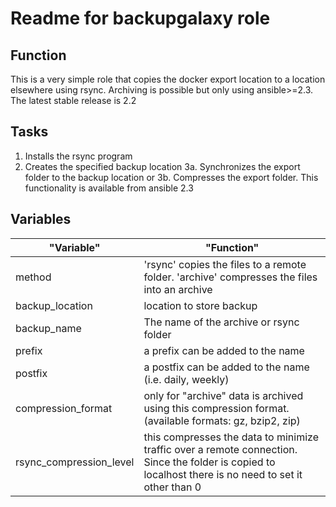 # Readme for backupgalaxy role

## Function
This is a very simple role that copies the docker export location to a location 
elsewhere using rsync.
Archiving is possible but only using ansible>=2.3. The latest stable release is 2.2

## Tasks
1. Installs the rsync program
2. Creates the specified backup location
3a. Synchronizes the export folder to the backup location or
3b. Compresses the export folder. This functionality is available from ansible 2.3

## Variables
"Variable" | "Function"
---|---
method | 'rsync' copies the files to a remote folder. 'archive' compresses the files into an archive
backup_location | location to store backup
backup_name | The name of the archive or rsync folder
prefix | a prefix can be added to the name
postfix | a postfix can be added to the name (i.e. daily, weekly)
compression_format | only for "archive" data is archived using this compression format. (available formats: gz, bzip2, zip)
rsync_compression_level | this compresses the data to minimize traffic over a remote connection. Since the folder is copied to localhost there is no need to set it other than 0


